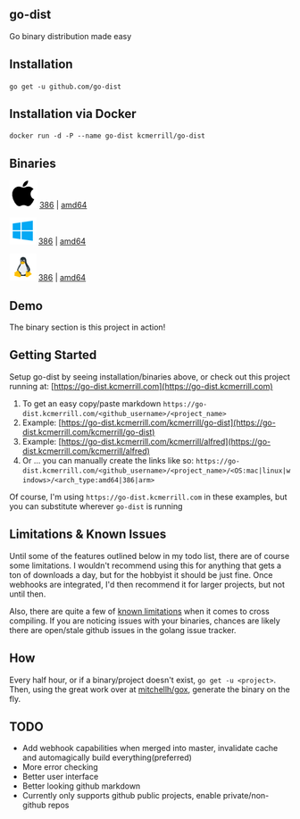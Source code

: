 ## go-dist
Go binary distribution made easy

## Installation
`go get -u github.com/go-dist`

## Installation via Docker
`docker run -d -P --name go-dist kcmerrill/go-dist`

## Binaries
![Mac OSX](https://raw.githubusercontent.com/kcmerrill/go-dist/master/assets/apple_logo.png "Mac OSX") [386](http://go-dist.kcmerrill.com/kcmerrill/go-dist/mac/386) | [amd64](http://go-dist.kcmerrill.com/kcmerrill/go-dist/mac/amd64)

![Windows](https://raw.githubusercontent.com/kcmerrill/go-dist/master/assets/windows_logo.png "Windows") [386](http://go-dist.kcmerrill.com/kcmerrill/go-dist/windows/386) | [amd64](http://go-dist.kcmerrill.com/kcmerrill/go-dist/windows/amd64)

![Linux](https://raw.githubusercontent.com/kcmerrill/go-dist/master/assets/linux_logo.png "Linux") [386](http://go-dist.kcmerrill.com/kcmerrill/go-dist/linux/386) | [amd64](http://go-dist.kcmerrill.com/kcmerrill/go-dist/linux/amd64)

## Demo
The binary section is this project in action!

## Getting Started
Setup go-dist by seeing installation/binaries above, or check out this project running at: [https://go-dist.kcmerrill.com](https://go-dist.kcmerrill.com)
1. To get an easy copy/paste markdown `https://go-dist.kcmerrill.com/<github_username>/<project_name>`
  1. Example: [https://go-dist.kcmerrill.com/kcmerrill/go-dist](https://go-dist.kcmerrill.com/kcmerrill/go-dist)
  1. Example: [https://go-dist.kcmerrill.com/kcmerrill/alfred](https://go-dist.kcmerrill.com/kcmerrill/alfred)
2. Or ... you can manually create the links like so: `https://go-dist.kcmerrill.com/<github_username>/<project_name>/<OS:mac|linux|windows>/<arch_type:amd64|386|arm>`

Of course, I'm using `https://go-dist.kcmerrill.com` in these examples, but you can substitute wherever `go-dist` is running

## Limitations & Known Issues
Until some of the features outlined below in my todo list, there are of course some limitations. I wouldn't recommend using this for anything that gets a ton of downloads a day, but for the hobbyist it should be just fine. Once webhooks are integrated, I'd then recommend it for larger projects, but not until then.

Also, there are quite a few of [known limitations](https://github.com/golang/go/issues/6376) when it comes to cross compiling. If you are noticing issues with your binaries, chances are likely there are open/stale github issues in the golang issue tracker.

## How
Every half hour, or if a binary/project doesn't exist, `go get -u <project>`. Then, using the great work over at [mitchellh/gox](https://github.com/mitchellh/gox), generate the binary on the fly.

## TODO
* Add webhook capabilities when merged into master, invalidate cache and automagically build everything(preferred)
* More error checking
* Better user interface
* Better looking github markdown
* Currently only supports github public projects, enable private/non-github repos
